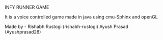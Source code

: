 INFY RUNNER GAME

It is a voice controlled game made in java using cmu-Sphinx and openGL

Made by - 
Rishabh Rustogi (rishabh-rustogi)
Ayush Prasad (Ayushprasad28)
